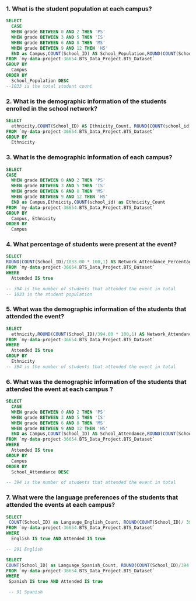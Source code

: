 ### 1. What is the student population at each campus?
~~~SQL
SELECT  
  CASE 
  WHEN grade BETWEEN 0 AND 2 THEN 'PS'
  WHEN grade BETWEEN 3 AND 5 THEN 'IS'
  WHEN grade BETWEEN 6 AND 8 THEN 'MS'
  WHEN grade BETWEEN 9 AND 12 THEN 'HS'
  END as Campus,COUNT(School_ID) AS School_Population,ROUND(COUNT(School_ID)/1033.00 * 100,0) as School_Population_percentage,RANK () OVER (ORDER BY COUNT(School_ID) DESC ) as Rank
FROM `my-data-project-36654.BTS_Data_Project.BTS_Dataset` 
GROUP BY 
  Campus
ORDER BY 
  School_Population DESC
--1033 is the total student count
~~~

### 2. What is the demographic information of the students enrolled in the school network?
~~~SQL
SELECT
  ethnicity,COUNT(School_ID) AS Ethnicity_Count, ROUND(COUNT(school_id)/1033.00 * 100,0) AS Ethnicity_Percentage
FROM `my-data-project-36654.BTS_Data_Project.BTS_Dataset`
GROUP BY
  Ethnicity 
~~~

### 3. What is the demographic information of each campus?

~~~SQL
SELECT  
CASE 
  WHEN grade BETWEEN 0 AND 2 THEN 'PS'
  WHEN grade BETWEEN 3 AND 5 THEN 'IS'
  WHEN grade BETWEEN 6 AND 8 THEN 'MS'
  WHEN grade BETWEEN 9 AND 12 THEN 'HS' 
  END as Campus,Ethnicity,COUNT(school_id) as Ethnicity_Count
FROM `my-data-project-36654.BTS_Data_Project.BTS_Dataset`
GROUP BY 
  Campus, Ethnicity
ORDER BY 
  Campus 
 ~~~
### 4. What percentage of students were present at the event?
~~~SQL
SELECT  
ROUND(COUNT(School_ID)/1033.00 * 100,1) AS Network_Attendance_Percentage
FROM `my-data-project-36654.BTS_Data_Project.BTS_Dataset` 
WHERE  
  Attended IS true 

-- 394 is the number of students that attended the event in total
-- 1033 is the student population
~~~
### 5. What was the demographic information of the students that attended the event?
~~~SQL
SELECT  
  ethnicity,ROUND(COUNT(School_ID)/394.00 * 100,1) AS Network_Attendance_Percentage
FROM `my-data-project-36654.BTS_Data_Project.BTS_Dataset` 
WHERE  
  Attended IS true 
GROUP BY 
  Ethnicity
-- 394 is the number of students that attended the event in total
~~~

### 6. What was the demographic information of the students that attended the event at each campus ?

~~~SQL
SELECT  
  CASE 
  WHEN grade BETWEEN 0 AND 2 THEN 'PS'
  WHEN grade BETWEEN 3 AND 5 THEN 'IS'
  WHEN grade BETWEEN 6 AND 8 THEN 'MS'
  WHEN grade BETWEEN 9 AND 12 THEN 'HS'
  END as Campus,COUNT(School_ID) AS School_Attendance,ROUND(COUNT(School_ID)/394 * 100,0) as School_Attendance_Percentage, RANK () OVER (ORDER BY COUNT(School_ID) DESC ) as  Rank
FROM `my-data-project-36654.BTS_Data_Project.BTS_Dataset` 
WHERE 
  Attended IS true
GROUP BY 
  Campus
ORDER BY
  School_Attendance DESC

-- 394 is the number of students that attended the event in total
~~~
### 7. What were the language preferences of the students that attended the events at each campus?
~~~ SQL
SELECT 
 COUNT(School_ID) as Langauge_English_Count, ROUND(COUNT(School_ID)/ 394.00 * 100,0) as  Langauge_English_Percentage 
FROM `my-data-project-36654.BTS_Data_Project.BTS_Dataset` 
WHERE 
  English IS true AND Attended IS true

-- 291 English
~~~

~~~ SQL
SELECT 
COUNT(School_ID) as Language_Spanish_Count, ROUND(COUNT(School_ID)/394.00 * 100,0) as  Language_Spanish_Percentage
FROM `my-data-project-36654.BTS_Data_Project.BTS_Dataset` 
WHERE 
 Spanish IS true AND Attended IS true

 -- 91 Spanish
~~~
